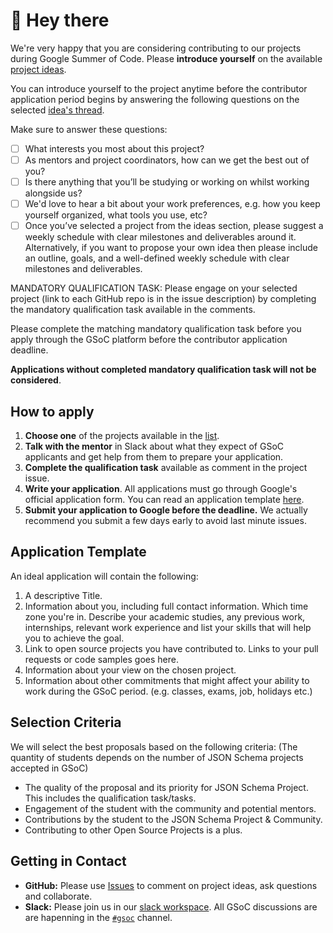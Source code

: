 # :wave: Hey there

We're very happy that you are considering contributing to our projects during Google Summer of Code. Please **introduce yourself** on the available [project ideas](https://github.com/json-schema-org/community/issues?q=is%3Aopen+label%3Agsoc+sort%3Acreated-desc).

You can introduce yourself to the project anytime before the contributor application period begins by answering the following questions on the selected [idea's thread](https://github.com/json-schema-org/community/issues?q=is%3Aopen+label%3Agsoc+sort%3Acreated-des).

Make sure to answer these questions:

- [ ] What interests you most about this project?
- [ ] As mentors and project coordinators, how can we get the best out of you?
- [ ] Is there anything that you’ll be studying or working on whilst working alongside us?
- [ ] We'd love to hear a bit about your work preferences, e.g. how you keep yourself organized, what tools you use, etc?
- [ ] Once you’ve selected a project from the ideas section, please suggest a weekly schedule with clear milestones and deliverables around it. Alternatively, if you want to propose your own idea then please include an outline, goals, and a well-defined weekly schedule with clear milestones and deliverables.

MANDATORY QUALIFICATION TASK:
Please engage on your selected project (link to each GitHub repo is in the issue description) by completing the mandatory qualification task available in the comments. 

Please complete the matching mandatory qualification task before you apply through the GSoC platform before the contributor application deadline. 

**Applications without completed mandatory qualification task will not be considered**.

## How to apply

1.  **Choose one** of the projects available in the [list](https://github.com/json-schema-org/community/issues?q=is%3Aopen+label%3Agsoc+sort%3Acreated-desc).
2.  **Talk with the mentor** in Slack about what they expect of GSoC applicants and get help from them to prepare your application. 
3. **Complete the qualification task** available as comment in the project issue.
4.  **Write your application**. All applications must go through Google's official application form. You can read an application template [here](#application-template).
5.  **Submit your application to Google before the deadline.** We actually recommend you submit a few days early to avoid last minute issues. 

## Application Template

An ideal application will contain the following:
1.  A descriptive Title.
2.  Information about you, including full contact information. Which time zone you're in. Describe your academic studies, any previous work, internships, relevant work experience and list your skills that will help you to achieve the goal.
3.  Link to open source projects you have contributed to. Links to your pull requests or code samples goes here.
4.  Information about your view on the chosen project. 
5.  Information about other commitments that might affect your ability to work during the GSoC period. (e.g. classes, exams, job, holidays etc.) 

## Selection Criteria

We will select the best proposals based on the following criteria:
(The quantity of students depends on the number of JSON Schema projects accepted in GSoC)

- The quality of the proposal and its priority for JSON Schema Project. This includes the qualification task/tasks.
- Engagement of the student with the community and potential mentors.
- Contributions by the student to the JSON Schema Project & Community.
- Contributing to other Open Source Projects is a plus.

## Getting in Contact

- **GitHub:** Please use [Issues](https://github.com/json-schema-org/community/issues?q=is%3Aopen+label%3Agsoc+sort%3Acreated-desc) to comment on project ideas, ask questions and collaborate.
- **Slack:** Please join us in our [slack workspace](https://json-schema.org/slack). All GSoC discussions are are hapenning in the [`#gsoc`](https://json-schema.slack.com/archives/C04MVQSRBRS) channel.

